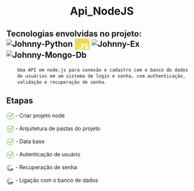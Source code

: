 
<h1 align="center">
    Api_NodeJS
</h1>


<div style="display: inline_block">
    <h2>
    Tecnologias envolvidas no projeto:<br>
    <img align="center" alt="Johnny-Python" height="30" width="40"  src="https://cdn.jsdelivr.net/gh/devicons/devicon/icons/nodejs/nodejs-original.svg" />
    <img align="center" alt="Johnny-Js" height="30" width="40" src="https://raw.githubusercontent.com/devicons/devicon/master/icons/javascript/javascript-plain.svg">
    <img align="center" alt="Johnny-Ex" height="30" width="40" src="https://cdn.jsdelivr.net/gh/devicons/devicon/icons/express/express-original.svg">
    <img align="center" alt="Johnny-Mongo-Db" height="30" width="40" src="https://cdn.jsdelivr.net/gh/devicons/devicon/icons/mongodb/mongodb-original-wordmark.svg">  
    </h2>
</div>


```
    Uma API em node.js para conexão e cadastro com o banco de dados 
    de usuários em um sistema de login e senha, com authenticação, 
    validação e recuperação de senha.
```

<h2>
    Etapas
</h2>

<p>
    <img align="center" height="20" width="20" src="./assets/img/ok.png"> - Criar projeto node
</p>

<p>
    <img align="center" height="20" width="20" src="./assets/img/ok.png"> - Arquitetura de pastas do projeto
</p>

<p>
    <img align="center" height="20" width="20" src="./assets/img/ok.png"> - Data base
</p>

<p>
    <img align="center" height="20" width="20" src="./assets/img/ok.png"> - Autenticação de usuário 
</p>

<p>
    <img align="center" height="20" width="20" src="./assets/img/ZZ5H.gif"> - Recuperação de senha
</p>

<p>
    <img align="center" height="20" width="20" src="./assets/img/ZZ5H.gif"> - Ligação com o banco de dados 
</p>
